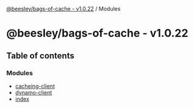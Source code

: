 [@beesley/bags-of-cache - v1.0.22](README.md) / Modules

# @beesley/bags-of-cache - v1.0.22

## Table of contents

### Modules

- [cacheing-client](modules/cacheing_client.md)
- [dynamo-client](modules/dynamo_client.md)
- [index](modules/index.md)

